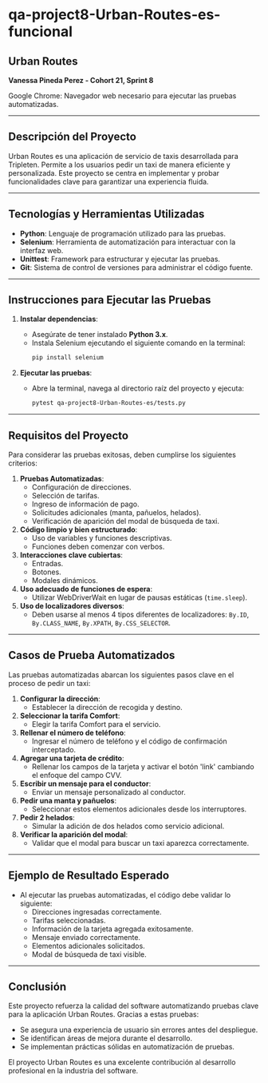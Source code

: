 # qa-project8-Urban-Routes-es-funcional

## Urban Routes

**Vanessa Pineda Perez - Cohort 21, Sprint 8**

Google Chrome: Navegador web necesario para ejecutar las pruebas automatizadas.

---

## Descripción del Proyecto

Urban Routes es una aplicación de servicio de taxis desarrollada para Tripleten. Permite a los usuarios pedir un taxi de manera eficiente y personalizada. Este proyecto se centra en implementar y probar funcionalidades clave para garantizar una experiencia fluida.

---

## Tecnologías y Herramientas Utilizadas

- **Python**: Lenguaje de programación utilizado para las pruebas.
- **Selenium**: Herramienta de automatización para interactuar con la interfaz web.
- **Unittest**: Framework para estructurar y ejecutar las pruebas.
- **Git**: Sistema de control de versiones para administrar el código fuente.

---

## Instrucciones para Ejecutar las Pruebas

1. **Instalar dependencias**:
    - Asegúrate de tener instalado **Python 3.x**.
    - Instala Selenium ejecutando el siguiente comando en la terminal:
      ```sh
      pip install selenium
      ```

2. **Ejecutar las pruebas**:
    - Abre la terminal, navega al directorio raíz del proyecto y ejecuta:
      ```sh
      pytest qa-project8-Urban-Routes-es/tests.py
      ```

---

## Requisitos del Proyecto

Para considerar las pruebas exitosas, deben cumplirse los siguientes criterios:

1. **Pruebas Automatizadas**:
    - Configuración de direcciones.
    - Selección de tarifas.
    - Ingreso de información de pago.
    - Solicitudes adicionales (manta, pañuelos, helados).
    - Verificación de aparición del modal de búsqueda de taxi.
2. **Código limpio y bien estructurado**:
    - Uso de variables y funciones descriptivas.
    - Funciones deben comenzar con verbos.
3. **Interacciones clave cubiertas**:
    - Entradas.
    - Botones.
    - Modales dinámicos.
4. **Uso adecuado de funciones de espera**:
    - Utilizar WebDriverWait en lugar de pausas estáticas (`time.sleep`).
5. **Uso de localizadores diversos**:
    - Deben usarse al menos 4 tipos diferentes de localizadores: `By.ID`, `By.CLASS_NAME`, `By.XPATH`, `By.CSS_SELECTOR`.

---

## Casos de Prueba Automatizados

Las pruebas automatizadas abarcan los siguientes pasos clave en el proceso de pedir un taxi:

1. **Configurar la dirección**:
    - Establecer la dirección de recogida y destino.
2. **Seleccionar la tarifa Comfort**:
    - Elegir la tarifa Comfort para el servicio.
3. **Rellenar el número de teléfono**:
    - Ingresar el número de teléfono y el código de confirmación interceptado.
4. **Agregar una tarjeta de crédito**:
    - Rellenar los campos de la tarjeta y activar el botón 'link' cambiando el enfoque del campo CVV.
5. **Escribir un mensaje para el conductor**:
    - Enviar un mensaje personalizado al conductor.
6. **Pedir una manta y pañuelos**:
    - Seleccionar estos elementos adicionales desde los interruptores.
7. **Pedir 2 helados**:
    - Simular la adición de dos helados como servicio adicional.
8. **Verificar la aparición del modal**:
    - Validar que el modal para buscar un taxi aparezca correctamente.

---

## Ejemplo de Resultado Esperado

- Al ejecutar las pruebas automatizadas, el código debe validar lo siguiente:
  - Direcciones ingresadas correctamente.
  - Tarifas seleccionadas.
  - Información de la tarjeta agregada exitosamente.
  - Mensaje enviado correctamente.
  - Elementos adicionales solicitados.
  - Modal de búsqueda de taxi visible.

---

## Conclusión

Este proyecto refuerza la calidad del software automatizando pruebas clave para la aplicación Urban Routes. Gracias a estas pruebas:
- Se asegura una experiencia de usuario sin errores antes del despliegue.
- Se identifican áreas de mejora durante el desarrollo.
- Se implementan prácticas sólidas en automatización de pruebas.

El proyecto Urban Routes es una excelente contribución al desarrollo profesional en la industria del software.

